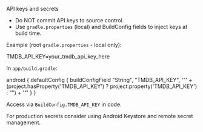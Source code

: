 API keys and secrets

- Do NOT commit API keys to source control.
- Use `gradle.properties` (local) and BuildConfig fields to inject keys at build time.

Example (root `gradle.properties` - local only):

TMDB_API_KEY=your_tmdb_api_key_here

In `app/build.gradle`:

android {
    defaultConfig {
        buildConfigField "String", "TMDB_API_KEY", '"' + (project.hasProperty('TMDB_API_KEY') ? project.property('TMDB_API_KEY') : "") + '"'
    }
}

Access via `BuildConfig.TMDB_API_KEY` in code.

For production secrets consider using Android Keystore and remote secret management.
